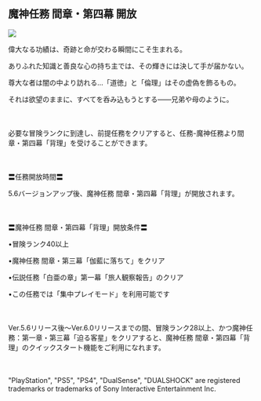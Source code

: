 ## 魔神任務 間章・第四幕 開放
<img src="https://sdk.hoyoverse.com/upload/ann/2025/04/24/c7ab61c521d3501cb7e3d814c540bb2e_5421977899116238804.jpg">
<p style="white-space: pre-wrap;">偉大なる功績は、奇跡と命が交わる瞬間にこそ生まれる。</p><p style="white-space: pre-wrap;">ありふれた知識と善良な心の持ち主では、その輝きには決して手が届かない。</p><p style="white-space: pre-wrap;">尊大な者は闇の中より訪れる…「道徳」と「倫理」はその虚偽を飾るもの。</p><p style="white-space: pre-wrap;">それは欲望のままに、すべてを呑み込もうとする——兄弟や母のように。</p><p style="white-space: pre-wrap; min-height: 1.5em;"></p><p style="white-space: pre-wrap;">必要な冒険ランクに到達し、前提任務をクリアすると、任務-魔神任務より間章・第四幕「背理」を受けることができます。</p><p style="white-space: pre-wrap; min-height: 1.5em;"></p><p style="white-space: pre-wrap;">〓任務開放時間〓</p><p style="white-space: pre-wrap;">5.6バージョンアップ後、魔神任務 間章・第四幕「背理」が開放されます。</p><p style="white-space: pre-wrap; min-height: 1.5em;"></p><p style="white-space: pre-wrap;">〓魔神任務 間章・第四幕「背理」開放条件〓</p><p style="white-space: pre-wrap;">•冒険ランク40以上</p><p style="white-space: pre-wrap;">•魔神任務 間章・第三幕「伽藍に落ちて」をクリア</p><p style="white-space: pre-wrap;">•伝説任務「白亜の章」第一幕「旅人観察報告」のクリア</p><p style="white-space: pre-wrap;">•この任務では「集中プレイモード」を利用可能です</p><p style="white-space: pre-wrap; min-height: 1.5em;"></p><p style="white-space: pre-wrap;">Ver.5.6リリース後～Ver.6.0リリースまでの間、冒険ランク28以上、かつ魔神任務：第一章・第三幕「迫る客星」をクリアすると、魔神任務 間章・第四幕「背理」のクイックスタート機能をご利用になれます。</p><p style="white-space: pre-wrap; min-height: 1.5em;"></p><p style="white-space: pre-wrap;">"PlayStation", "PS5", "PS4", "DualSense", "DUALSHOCK" are registered trademarks or trademarks of Sony Interactive Entertainment Inc.</p>
